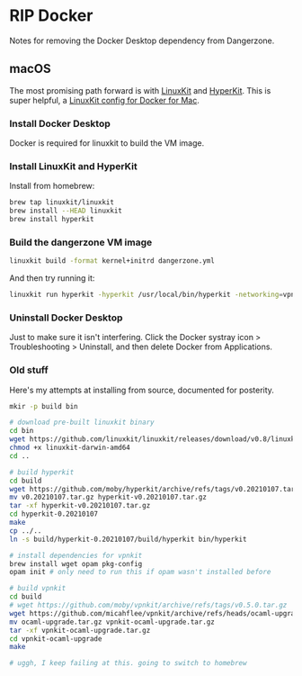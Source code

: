 # RIP Docker

Notes for removing the Docker Desktop dependency from Dangerzone.

## macOS

The most promising path forward is with [LinuxKit](https://github.com/linuxkit/linuxkit) and [HyperKit](https://github.com/moby/hyperkit). This is super helpful, a [LinuxKit config for Docker for Mac](https://github.com/linuxkit/linuxkit/blob/master/examples/docker-for-mac.md).

### Install Docker Desktop

Docker is required for linuxkit to build the VM image.

### Install LinuxKit and HyperKit

Install from homebrew:

```sh
brew tap linuxkit/linuxkit
brew install --HEAD linuxkit
brew install hyperkit
```

### Build the dangerzone VM image

```sh
linuxkit build -format kernel+initrd dangerzone.yml
```

And then try running it:

```sh
linuxkit run hyperkit -hyperkit /usr/local/bin/hyperkit -networking=vpnkit -vsock-ports=2376 -disk size=4096M -data-file ./metadata.json -kernel -uefi dangerzone
```

### Uninstall Docker Desktop

Just to make sure it isn't interfering. Click the Docker systray icon > Troubleshooting > Uninstall, and then delete Docker from Applications.




### Old stuff

Here's my attempts at installing from source, documented for posterity.

```sh
mkir -p build bin

# download pre-built linuxkit binary
cd bin
wget https://github.com/linuxkit/linuxkit/releases/download/v0.8/linuxkit-darwin-amd64
chmod +x linuxkit-darwin-amd64 
cd ..

# build hyperkit
cd build
wget https://github.com/moby/hyperkit/archive/refs/tags/v0.20210107.tar.gz
mv v0.20210107.tar.gz hyperkit-v0.20210107.tar.gz
tar -xf hyperkit-v0.20210107.tar.gz
cd hyperkit-0.20210107
make
cp ../..
ln -s build/hyperkit-0.20210107/build/hyperkit bin/hyperkit

# install dependencies for vpnkit
brew install wget opam pkg-config
opam init # only need to run this if opam wasn't installed before

# build vpnkit
cd build
# wget https://github.com/moby/vpnkit/archive/refs/tags/v0.5.0.tar.gz
wget https://github.com/micahflee/vpnkit/archive/refs/heads/ocaml-upgrade.tar.gz
mv ocaml-upgrade.tar.gz vpnkit-ocaml-upgrade.tar.gz
tar -xf vpnkit-ocaml-upgrade.tar.gz
cd vpnkit-ocaml-upgrade
make

# uggh, I keep failing at this. going to switch to homebrew
```
